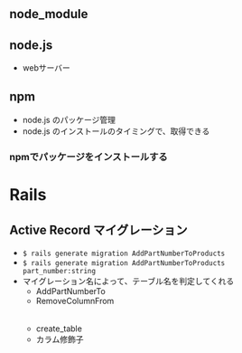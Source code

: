 #
## node_module
## node.js
- webサーバー
## npm
- node.js のパッケージ管理
- node.js のインストールのタイミングで、取得できる
### npmでパッケージをインストールする


# Rails
## Active Record マイグレーション
- `$ rails generate migration AddPartNumberToProducts`
- `$ rails generate migration AddPartNumberToProducts part_number:string`
- マイグレーション名によって、テーブル名を判定してくれる
  - AddPartNumberTo<Table> <columns>
  - RemoveColumnFrom<Table> <colums>
- create_table
- カラム修飾子